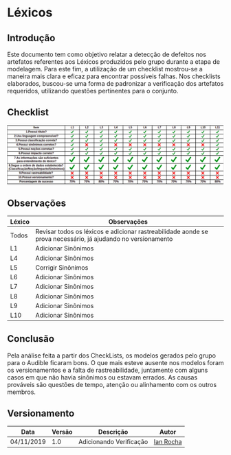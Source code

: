 # Léxicos

## Introdução

Este documento tem como objetivo relatar a detecção de defeitos nos artefatos referentes aos Léxicos produzidos pelo grupo durante a etapa de modelagem. Para este fim, a utilização de um checklist mostrou-se a maneira mais clara e eficaz para encontrar possíveis falhas. Nos checklists elaborados, buscou-se uma forma de padronizar a verificação dos artefatos requeridos, utilizando questões pertinentes para o conjunto.

## Checklist

[![](img/verificacao_lexicos.png)](img/verificacao_lexicos.png)

## Observações

| Léxico | Observações |
| ------- | ----------- |
|  Todos  | Revisar todos os léxicos e adicionar rastreabilidade aonde se prova necessário, já ajudando no versionamento |
|   L1    | Adicionar Sinônimos |
|   L4    | Adicionar Sinônimos |
|   L5    | Corrigir Sinônimos |
|   L6    | Adicionar Sinônimos |
|   L7    | Adicionar Sinônimos |
|   L8    | Adicionar Sinônimos |
|   L9    | Adicionar Sinônimos |
|   L10   | Adicionar Sinônimos |

## Conclusão

Pela análise feita a partir dos CheckLists, os modelos gerados pelo grupo para o Audible ficaram bons. O que mais esteve ausente nos modelos foram os versionamentos e a falta de rastreabilidade, juntamente com alguns casos em que não havia sinônimos ou  estavam errados. As causas prováveis são questões de tempo, atenção ou alinhamento com os outros membros.

## Versionamento 

| Data | Versão | Descrição | Autor |
| ---- | ------ | --------- | ----- |
| 04/11/2019 | 1.0 | Adicionando Verificação | [Ian Rocha](https://github.com/IanPSRocha) |